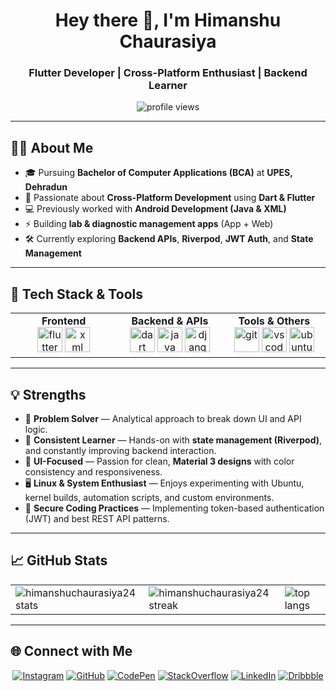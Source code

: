 <h1 align="center">Hey there 👋, I'm Himanshu Chaurasiya</h1>
<h3 align="center">Flutter Developer | Cross-Platform Enthusiast | Backend Learner</h3>

<p align="center">
  <img src="https://komarev.com/ghpvc/?username=himanshuchaurasiya24&label=Profile%20Views&color=brightgreen&style=for-the-badge" alt="profile views" />
</p>

---

## 🧑‍🎓 About Me
- 🎓 Pursuing **Bachelor of Computer Applications (BCA)** at **UPES, Dehradun**
- 📱 Passionate about **Cross-Platform Development** using **Dart & Flutter**
- 💻 Previously worked with **Android Development (Java & XML)**
- ⚡ Building **lab & diagnostic management apps** (App + Web)
- 🛠️ Currently exploring **Backend APIs**, **Riverpod**, **JWT Auth**, and **State Management**

---

## 🚀 Tech Stack & Tools
<table align="center">
<tr>
<td align="center" valign="top" width="200">
  <strong>Frontend</strong><br/>
  <a href="https://flutter.dev" target="_blank"><img src="https://www.vectorlogo.zone/logos/flutterio/flutterio-icon.svg" alt="flutter" width="40" height="40"/></a>
  <a href="https://www.xml.com/" target="_blank"><img src="https://www.svgrepo.com/show/31053/xml.svg" alt="xml" width="40" height="40"/></a>
</td>
<td align="center" valign="top" width="200">
  <strong>Backend & APIs</strong><br/>
  <a href="https://dart.dev" target="_blank"><img src="https://www.vectorlogo.zone/logos/dartlang/dartlang-icon.svg" alt="dart" width="40" height="40"/></a>
  <a href="https://www.java.com" target="_blank"><img src="https://www.svgrepo.com/show/452234/java.svg" alt="java" width="40" height="40"/></a>
  <a href="https://www.djangoproject.com/" target="_blank"><img src="https://www.svgrepo.com/show/303485/django-logo.svg" alt="django" width="40" height="40"/></a>
</td>
<td align="center" valign="top" width="200">
  <strong>Tools & Others</strong><br/>
  <a href="https://git-scm.com/" target="_blank"><img src="https://www.vectorlogo.zone/logos/git-scm/git-scm-icon.svg" alt="git" width="40" height="40"/></a>
  <a href="https://code.visualstudio.com/" target="_blank"><img src="https://www.vectorlogo.zone/logos/visualstudio_code/visualstudio_code-icon.svg" alt="vscode" width="40" height="40"/></a>
  <a href="https://ubuntu.com/" target="_blank"><img src="https://www.vectorlogo.zone/logos/ubuntu/ubuntu-icon.svg" alt="ubuntu" width="40" height="40"/></a>
</td>
</tr>
</table>

---

## 💡 Strengths
- 🎯 **Problem Solver** — Analytical approach to break down UI and API logic.
- 🔄 **Consistent Learner** — Hands-on with **state management (Riverpod)**, and constantly improving backend interaction.
- 🎨 **UI-Focused** — Passion for clean, **Material 3 designs** with color consistency and responsiveness.
- 🖥️ **Linux & System Enthusiast** — Enjoys experimenting with Ubuntu, kernel builds, automation scripts, and custom environments.
- 🔐 **Secure Coding Practices** — Implementing token-based authentication (JWT) and best REST API patterns.

---

## 📈 GitHub Stats
<table>
<tr>
<td><img src="https://github-readme-stats.vercel.app/api?username=himanshuchaurasiya24&show_icons=true&theme=highcontrast" alt="himanshuchaurasiya24 stats" /></td>
<td><img src="https://github-readme-streak-stats.herokuapp.com/?user=himanshuchaurasiya24&theme=highcontrast" alt="himanshuchaurasiya24 streak" /></td>
<td><img src="https://github-readme-stats.vercel.app/api/top-langs/?username=himanshuchaurasiya24&layout=compact&theme=highcontrast" alt="top langs" /></td>
</tr>
</table>

---

## 🌐 Connect with Me
<p align="center">
<a href="https://instagram.com/_hc24" target="_blank"><img src="https://img.shields.io/badge/Instagram-E4405F?style=for-the-badge&logo=instagram&logoColor=white" alt="Instagram" /></a>
<a href="https://github.com/himanshuchaurasiya24" target="_blank"><img src="https://img.shields.io/badge/GitHub-181717?style=for-the-badge&logo=github&logoColor=white" alt="GitHub" /></a>
<a href="https://codepen.io/himanshuchaurasiya24" target="_blank"><img src="https://img.shields.io/badge/CodePen-000000?style=for-the-badge&logo=codepen&logoColor=white" alt="CodePen" /></a>
<a href="https://stackoverflow.com/users/16363729/himanshu-chaurasiya" target="_blank"><img src="https://img.shields.io/badge/StackOverflow-FE7A16?style=for-the-badge&logo=stackoverflow&logoColor=white" alt="StackOverflow" /></a>
<a href="https://www.linkedin.com/in/himanshu-chaurasiya-88755a256/" target="_blank"><img src="https://img.shields.io/badge/LinkedIn-0077B5?style=for-the-badge&logo=linkedin&logoColor=white" alt="LinkedIn" /></a>
<a href="https://dribbble.com/himanshuchaurasiya24" target="_blank"><img src="https://img.shields.io/badge/Dribbble-EA4C89?style=for-the-badge&logo=dribbble&logoColor=white" alt="Dribbble" /></a>
</p>
